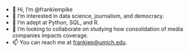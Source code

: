 - 👋 Hi, I’m @frankiempike
- 👀 I’m interested in data science, journalism, and democracy.
- 🌱 I’m adept at Python, SQL, and R.
- 💞️ I’m looking to collaborate on studying how consolidation of media companies impacts coverage. 
- 📫 You can reach me at frankiep@umich.edu.

<!---
frankiempike/frankiempike is a ✨ special ✨ repository because its `README.md` (this file) appears on your GitHub profile.
You can click the Preview link to take a look at your changes.
--->
